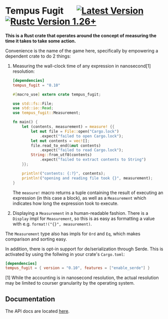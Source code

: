 # Tempus Fugit &emsp;  [![Latest Version]][crates.io] [![Rustc Version 1.26+]][rustc]

[Latest Version]: https://img.shields.io/crates/v/tempus_fugit.svg
[crates.io]: https://crates.io/crates/tempus_fugit
[Rustc Version 1.26+]: https://img.shields.io/badge/rustc-1.26+-lightgray.svg
[rustc]: https://nothing.here


**This is a Rust crate that operates around the concept of measuring the time it
takes to take some action.**

Convenience is the name of the game here, specifically by empowering a dependent
crate to do 2 things:

1. Measuring the wall-clock time of any expression in nanosecond[1] resolution:
    ```toml
    [dependencies]
    tempus_fugit = "0.10"
    ```

    ``` rust
    #[macro_use] extern crate tempus_fugit;

    use std::fs::File;
    use std::io::Read;
    use tempus_fugit::Measurement;

    fn main() {
        let (contents, measurement) = measure! {{
            let mut file = File::open("Cargo.lock")
                .expect("failed to open Cargo.lock");
            let mut contents = vec![];
            file.read_to_end(&mut contents)
                .expect("failed to read Cargo.lock");
            String::from_utf8(contents)
                .expect("failed to extract contents to String")
        }};

        println!("contents: {:?}", contents);
        println!("opening and reading file took {}", measurement);
    }
    ```

    The `measure!` macro returns a tuple containing the result of executing
    an expression (in this case a block), as well as a `Measurement` which
    indicates how long the expression took to execute.


2. Displaying a `Measurement` in a human-readable fashion.
   There is a `Display` impl for `Measurement`, so this is as easy as
   formatting a value with e.g. `format!("{}", measurement)`.


The `Measurement` type also has impls for `Ord` and `Eq`, which makes
comparison and sorting easy.

In addition, there is opt-in support for de/serialization through Serde.
This is activated by using the follwing in your crate's `Cargo.toml`:

``` toml
[dependencies]
tempus_fugit = { version = "0.10", features = ["enable_serde"] }

```



[1] While the accounting is in nanosecond resolution, the actual resolution may
    be limited to courser granularity by the operating system.


## Documentation

The API docs are located [here](https://docs.rs/tempus_fugit/).

